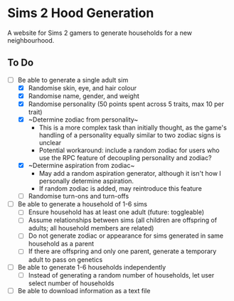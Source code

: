# Sims 2 Hood Generation
A website for Sims 2 gamers to generate households for a new neighbourhood.

## To Do
 - [ ] Be able to generate a single adult sim
   - [x] Randomise skin, eye, and hair colour
   - [x] Randomise name, gender, and weight
   - [x] Randomise personality (50 points spent across 5 traits, max 10 per trait)
   - [x] ~Determine zodiac from personality~
     - This is a more complex task than initially thought, as the game's handling of a personality equally similar to two zodiac signs is unclear
     - Potential workaround: include a random zodiac for users who use the RPC feature of decoupling personality and zodiac?
   - [x] ~Determine aspiration from zodiac~
     - May add a random aspiration generator, although it isn't how I personally determine aspiration.
     - If random zodiac is added, may reintroduce this feature
   - [ ] Randomise turn-ons and turn-offs
 - [ ] Be able to generate a household of 1-6 sims
   - [ ] Ensure household has at least one adult (future: toggleable)
   - [ ] Assume relationships between sims (all children are offspring of adults; all household members are related)
   - [ ] Do not generate zodiac or appearance for sims generated in same household as a parent
   - [ ] If there are offspring and only one parent, generate a temporary adult to pass on genetics
 - [ ] Be able to generate 1-6 households independently
   - [ ] Instead of generating a random number of households, let user select number of households
 - [ ] Be able to download information as a text file